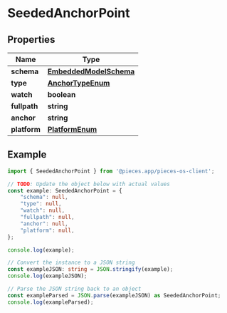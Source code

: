 
# SeededAnchorPoint


## Properties

Name | Type
------------ | -------------
**schema** | [**EmbeddedModelSchema**](EmbeddedModelSchema)
**type** | [**AnchorTypeEnum**](AnchorTypeEnum)
**watch** | **boolean**
**fullpath** | **string**
**anchor** | **string**
**platform** | [**PlatformEnum**](PlatformEnum)

## Example

```typescript
import { SeededAnchorPoint } from '@pieces.app/pieces-os-client';

// TODO: Update the object below with actual values
const example: SeededAnchorPoint = {
    "schema": null,
    "type": null,
    "watch": null,
    "fullpath": null,
    "anchor": null,
    "platform": null,
};

console.log(example);

// Convert the instance to a JSON string
const exampleJSON: string = JSON.stringify(example);
console.log(exampleJSON);

// Parse the JSON string back to an object
const exampleParsed = JSON.parse(exampleJSON) as SeededAnchorPoint;
console.log(exampleParsed);
```


